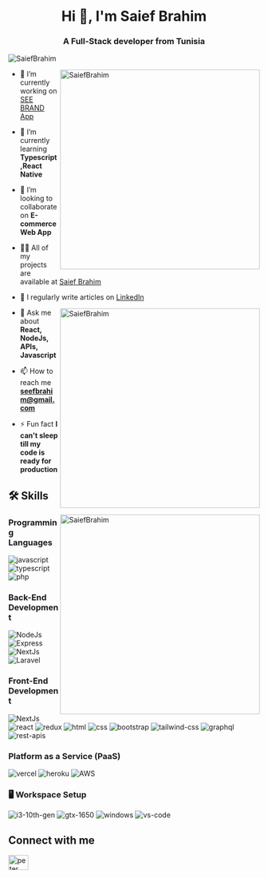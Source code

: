 <h1 align="center">Hi 👋, I'm Saief Brahim</h1>
<h3 align="center">A Full-Stack developer from Tunisia</h3>
<p align="left"> <img src="https://komarev.com/ghpvc/?username=SaiefBrahim&color=orange" alt="SaiefBrahim" /> </p>

<img align="right" width="400" src="https://github-readme-stats.vercel.app/api?username=SaiefBrahim&show_icons=true&theme=great-gatsby&hide_border=true" alt="SaiefBrahim"/>



- 🔭 I’m currently working on [SEE BRAND App](https://seebrand.vercel.app)

- 🌱 I’m currently learning **Typescript,React Native**

- 👯 I’m looking to collaborate on **E-commerce Web App**

- 👨‍💻 All of my projects are available at [Saief Brahim](https://vercel.com/saiefibrahim)

- 📝 I regularly write articles on [LinkedIn](https://www.linkedin.com/in/saiefbrahim/)

<img align="right" width="400" src="https://github-readme-streak-stats.herokuapp.com?user=SaiefBrahim&theme=great-gatsby&hide_border=true" alt="SaiefBrahim"/>

- 💬 Ask me about **React, NodeJs, APIs, Javascript**

- 📫 How to reach me **seefbrahim@gmail.com**

- ⚡ Fun fact **I can't sleep till my code is ready for production**



## 🛠️ Skills
<img align="right" width="400" src="https://github-readme-stats.vercel.app/api/top-langs/?username=SaiefBrahim&layout=compact&theme=great-gatsby&hide_border=true" alt="SaiefBrahim" />

### Programming Languages

![javascript](https://img.shields.io/badge/JavaScript-323330?style=for-the-badge&logo=javascript&logoColor=F7DF1E)
![typescript](https://img.shields.io/badge/TypeScript-3178C6?style=for-the-badge&logo=typescript&logoColor=white)
![php](https://img.shields.io/badge/Php-323330?style=for-the-badge&logo=php&logoColor=blue)


### Back-End Development

![NodeJs](https://img.shields.io/badge/Node.js-20232A?style=for-the-badge&logo=nodedotjs&logoColor=76B900)
![Express](https://img.shields.io/badge/Express.js-20232A?style=for-the-badge&logo=express&logoColor=white)
![NextJs](https://img.shields.io/badge/Next.js-20232A?style=for-the-badge&logo=nextdotjs&logoColor=white)
![Laravel](https://img.shields.io/badge/Laravel-20232A?style=for-the-badge&logo=laravel&logoColor=white)


### Front-End Development

![NextJs](https://img.shields.io/badge/Next.js-20232A?style=for-the-badge&logo=nextdotjs&logoColor=white)
![react](https://img.shields.io/badge/React-20232A?style=for-the-badge&logo=react&logoColor=61DAFB)
![redux](https://img.shields.io/badge/Redux-593D88?style=for-the-badge&logo=redux&logoColor=white)
![html](https://img.shields.io/badge/HTML5-E34F26?style=for-the-badge&logo=html5&logoColor=white)
![css](https://img.shields.io/badge/CSS3-1572B6?style=for-the-badge&logo=css3&logoColor=white)
![bootstrap](https://img.shields.io/badge/Bootstrap-563D7C?style=for-the-badge&logo=bootstrap&logoColor=white)
![tailwind-css](https://img.shields.io/badge/tailwind_css-06B6D4?style=for-the-badge&logo=tailwind-css&logoColor=white)
![graphql](https://img.shields.io/badge/GraphQL-E434AA?style=for-the-badge&logo=graphql&logoColor=white)
![rest-apis](https://img.shields.io/badge/Rest_APIs-20232A?style=for-the-badge&logo=api&logoColor=white)

### Platform as a Service (PaaS)

![vercel](https://img.shields.io/badge/Vercel-000000?style=for-the-badge&logo=Vercel&logoColor=white)
![heroku](https://img.shields.io/badge/Heroku-430098?style=for-the-badge&logo=heroku&logoColor=white)
![AWS](https://img.shields.io/badge/Amazon_AWS-232F3E?style=for-the-badge&logo=amazon-aws&logoColor=white)


### 🖥️ Workspace Setup

![i3-10th-gen](https://img.shields.io/badge/Intel-Core_i5_10th-0071C5?style=for-the-badge&logo=intel&logoColor=white)
![gtx-1650](https://img.shields.io/badge/NVIDIA-GTX_1650-76B900?style=for-the-badge&logo=nvidia&logoColor=white)
![windows](https://img.shields.io/badge/Windows_11-0078D6?style=for-the-badge&logo=windows&logoColor=white)
![vs-code](https://img.shields.io/badge/VS_Code-007ACC?style=for-the-badge&logo=Visual-Studio-Code&logoColor=white)

## Connect with me

<p align="left">
<a href="https://www.linkedin.com/in/saiefbrahim/" target="blank"><img align="center" src="https://raw.githubusercontent.com/rahuldkjain/github-profile-readme-generator/master/src/images/icons/Social/linked-in-alt.svg" alt="peter kimanzi" height="30" width="40" /></a>
</p>

